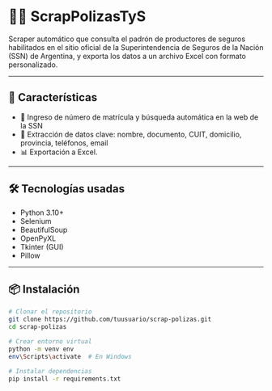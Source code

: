 # 🕵️‍♂️ ScrapPolizasTyS

Scraper automático que consulta el padrón de productores de seguros habilitados en el sitio oficial de la Superintendencia de Seguros de la Nación (SSN) de Argentina, y exporta los datos a un archivo Excel con formato personalizado.

---

## 🚀 Características

- 🧠 Ingreso de número de matrícula y búsqueda automática en la web de la SSN
- 📄 Extracción de datos clave: nombre, documento, CUIT, domicilio, provincia, teléfonos, email
- 📊 Exportación a Excel.
---

## 🛠️ Tecnologías usadas

- Python 3.10+
- Selenium
- BeautifulSoup
- OpenPyXL
- Tkinter (GUI)
- Pillow

---

## 📦 Instalación

```bash
# Clonar el repositorio
git clone https://github.com/tuusuario/scrap-polizas.git
cd scrap-polizas

# Crear entorno virtual
python -m venv env
env\Scripts\activate  # En Windows

# Instalar dependencias
pip install -r requirements.txt
